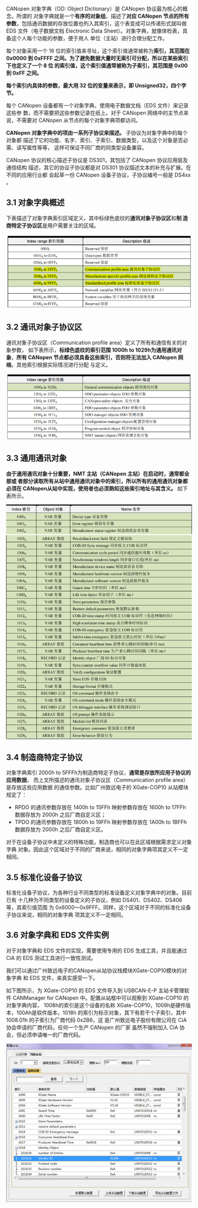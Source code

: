 CANopen 对象字典（OD: Object Dictionary）是 CANopen 协议最为核心的概念。所谓的
对象字典就是一个**有序的对象组**，描述了**对应 CANopen 节点的所有参数**，包括通讯数据的存放位置也列入其索引，这个表变成可以传递形式就叫做 EDS 文件（电子数据文档
Electronic Data Sheet）。对象字典，就像体检表，具备这个人每个功能的参数，便于用人
单位（主站）进行合理分配工作。  

每个对象采用一个 16 位的索引值来寻址，这个索引值通常被称为**索引，其范围在 0x0000
到 0xFFFF 之间。为了避免数据大量时无索引可分配，所以在某些索引下也定义了一个 8 位
的索引值，这个索引值通常被称为子索引，其范围是 0x00 到 0xFF 之间。**  

**每个索引内具体的参数，最大用 32 位的变量来表示，即 Unsigned32，四个字节。**  

每个 CANopen 设备都有一个对象字典，使用电子数据文档（EDS 文件）来记录这些参
数，而不需要把这些参数记录在纸上。对于 CANopen 网络中的主节点来说，不需要对
CANopen 从节点的每个对象字典项都访问。  

**CANopen 对象字典中的项由一系列子协议来描述。** 子协议为对象字典中的每个对象都
描述了它的功能、名字、索引、子索引、数据类型，以及这个对象是否必需、读写属性等等，
这样可保证不同厂商的同类型设备兼容。  

CANopen 协议的核心描述子协议是 DS301，其包括了 CANopen 协议应用层及通信结构
描述，其它的协议子协议都是对 DS301 协议描述文本的补充与扩展。在不同的应用行业都
会起草一份 CANopen 设备子协议，子协议编号一般是 DS4xx 。

## 3.1 对象字典概述

下表描述了对象字典索引区域定义，其中标绿色底纹的**通讯对象子协议区**和**制
造商特定子协议区**是用户需要关注的区域。  
<div><img src = "./images/3-对象字典概述.png"></div>

## 3.2 通讯对象子协议区

通讯对象子协议区（Communication profile area）定义了所有和通信有关的对象参数，
如下表所示，**标绿色底纹的索引范围 1000h to 1029h为通用通讯对象**，**所有 CANopen 节点都必须具备这些索引，否则将无法加入 CANopen 网络**。其他索引根据实际情况进行分配
与定义。
<div><img src = "./images/3-通讯对象子协议区.png"></div>

## 3.3 通用通讯对象

**由于通用通讯对象十分重要，NMT 主站（CANopen 主站）在启动时，通常都全部或
者部分读取所有从站中通用通讯对象中的索引，所以所有的通用通讯对象都必须在
CANopen从站中实现，使用者也必须熟知这些索引地址与其含义。** 如下表所示。
<div><img src = "./images/3-通用通讯对象1.png"></div>
<div><img src = "./images/3-通用通讯对象2.png"></div>

## 3.4 制造商特定子协议
对象字典索引 2000h to 5FFFh为制造商特定子协议，**通常是存放所应用子协议的应用数据**。
而上文所描述的通讯对象子协议区（Communication profile area）是存放这些应用数据
的通信参数。比如广州致远电子的 XGate-COP10 从站模块规定了：
- RPDO 的通讯参数存放在 1400h to 15FFh 映射参数存放在 1600h to 17FFh 数据存放为
2000h 之后厂商自定义区；
- TPDO 的通讯参数存放在 1800h to 19FFh 映射参数存放在 1A00h to 1BFFh 数据存放为
2000h 之后厂商自定义区。

对于在设备子协议中未定义的特殊功能，制造商也可以在此区域根据需求定义对象字典
对象。因此这个区域对于不同的厂商来说，相同的对象字典项其定义不一定相同。

## 3.5 标准化设备子协议
标准化设备子协议，为各种行业不同类型的标准设备定义对象字典中的对象。目前已有
十几种为不同类型的设备定义的子协议，例如 DS401、DS402、DS406 等，其索引值范围
为 0x6000～0x9FFF。同样，这个区域对于不同的标准化设备子协议来说，相同的对象字典
项其定义不一定相同。

## 3.6 对象字典和 EDS 文件实例
对于对象字典和 EDS 文件的实现，需要使用专用的 EDS 生成工具，并且能通过 CiA 的
EDS 测试工具进行一致性测试。  

我们可以通过广州致远电子的CANopen从站协议栈模块XGate-COP10模块的对象字典
和 EDS 文件，来真实感受一下。  

如下图所示，为 XGate-COP10 的 EDS 文件导入到 USBCAN-E-P 主站卡管理软件
CANManager for CANopen 中。配置从站框中可以观察到 XGate-COP10 的对象字典内容，
1008h的索引是这个设备的名称 XGate-COP10，1009h是硬件版本，100Ah是软件版本，1018h
的索引为标示对象，其下有若干个子索引，其中 1008.01h 的子索引为厂商代码 0x2B6，这
是广州致远电子股份有限公司在 CiA 协会申请的厂商代码，任何一个生产 CANopen 的厂家
虽然不强制加入 CiA 协会，但必须申请唯一的厂商代码。
<div><img src = "./images/3-对象字典配置.png"></div>